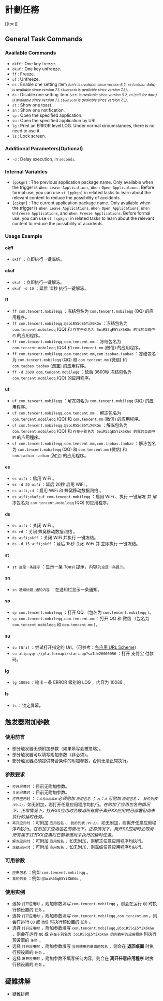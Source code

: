 # 計劃任務
[[toc]]

## General Task Commands

### Available Commands

* `okff` : One key freeze.
* `okuf` : One key unfreeze.
* `ff` : Freeze.
* `uf` : Unfreeze.
* `es` : Enable one setting item <small>*(`wifi` is available since version 6.2, `cd` (cellular data) is available since version 7.1, `bluetooth` is available since version 7.3)*</small>.
* `ds` : Disable one setting item <small>*(`wifi` is available since version 6.2, `cd` (cellular data) is available since version 7.1, `bluetooth` is available since version 7.3)*</small>.
* `st` : Show one toast.
* `sn` <Badge text="8.6+" type="tip"/>: Show one notification.
* `sp` : Open the specified application.
* `su` : Open the specified application by URI.
* `lg` <Badge text="7.2+" type="tip"/>: Print an ERROR level LOG. Under normal circumstances, there is no need to use it.
* `ls` <Badge text="8.7+" type="tip"/>: Lock screen.

### Additional Parameters(Optional)

* `-d` <Badge text="7.2+" type="tip"/>: Delay execution, in `seconds`.

### Internal Variables

* `[ppkgn]` <Badge text="7.4+" type="tip"/>: The previous application package name. Only available when the trigger is `When Leave Applications`, `When Open Applications`. Before formal use, you can use `st [ppkgn]` in related tasks to learn about the relevant content to reduce the possibility of accidents.
* `[cpkgn]` <Badge text="7.4+" type="tip"/>: The current application package name. Only available when the trigger is `When Leave Applications`, `When Open Applications`, `When Unfreeze Applications`, and `When Freeze Applications`. Before formal use, you can use `st [cpkgn]` in related tasks to learn about the relevant content to reduce the possibility of accidents.

### Usage Example

#### okff

* `okff` ：立即执行一键冻结。

#### okuf

* `okuf` ：立即执行一键解冻。
* `okuf -d 10` ：延后 10秒 执行一键解冻。

#### ff

* `ff com.tencent.mobileqq` ：冻结包名为 `com.tencent.mobileqq` (QQ) 的应用程序。
* `ff com.tencent.mobileqq,@5oiR55qE5YiX6KGo` ：冻结包名为 `com.tencent.mobileqq` (QQ) 和 `存在于别名为 5oiR55qE5YiX6KGo 的我的自选中的` 的应用程序。
* `ff com.tencent.mobileqq,com.tencent.mm` ：冻结包名为 `com.tencent.mobileqq` (QQ) 和 `com.tencent.mm` (微信) 的应用程序。
* `ff com.tencent.mobileqq,com.tencent.mm,com.taobao.taobao` ：冻结包名为 `com.tencent.mobileqq` (QQ) 和 `com.tencent.mm` (微信) 和 `com.taobao.taobao` (淘宝) 的应用程序。
* `ff -d 3600 com.tencent.mobileqq` ：延后 3600秒 冻结包名为 `com.tencent.mobileqq` (QQ) 的应用程序。

#### uf

* `uf com.tencent.mobileqq` ：解冻包名为 `com.tencent.mobileqq` (QQ) 的应用程序。
* `uf com.tencent.mobileqq,com.tencent.mm` ：解冻包名为 `com.tencent.mobileqq` (QQ) 和 `com.tencent.mm` (微信) 的应用程序。
* `uf com.tencent.mobileqq,@5oiR55qE5YiX6KGo` ：解冻包名为 `com.tencent.mobileqq` (QQ) 和 `存在于别名为 5oiR55qE5YiX6KGo 的我的自选中的` 的应用程序。
* `uf com.tencent.mobileqq,com.tencent.mm,com.taobao.taobao` ：解冻包名为 `com.tencent.mobileqq` (QQ) 和 `com.tencent.mm` (微信) 和 `com.taobao.taobao` (淘宝) 的应用程序。

#### es

* `es wifi` ：启用 WiFi 。
* `es -d 20 wifi` ：延后 20秒 启用 WiFi 。
* `es wifi,cd` ：启用 WiFi 和 蜂窝移动数据网络 。
* `es wifi;okuf;uf com.tencent.mobileqq` ：启用 WiFi 、执行 一键解冻 并 解冻包名为 `com.tencent.mobileqq` (QQ) 的应用程序。

#### ds

* `ds wifi` ：关闭 WiFi 。
* `ds cd` ：关闭 蜂窝移动数据网络 。
* `ds wifi;okff` ：关闭 WiFi 并执行 一键冻结。
* `ds -d 15 wifi;okff` ：延后 15秒 关闭 WiFi 并 立即执行 一键冻结。

#### st

* `st 这是一条提示` ：显示一条 Toast 提示，内容为`这是一条提示`。

#### sn

* `sn 通知标题,通知内容` ：在通知栏显示一条通知。

#### sp

* `sp com.tencent.mobileqq` ：打开 QQ （包名为 `com.tencent.mobileqq` ）。
* `sp com.tencent.mobileqq,com.tencent.mm` ：打开 QQ 和 微信 （包名为 `com.tencent.mobileqq` 和 `com.tencent.mm` ）。

#### su

* `su [Uri]` ：尝试打开指定的 Uri。（可参考：[各应用 URL Scheme](//www.urischeme.com)）
* `su alipayqr://platformapi/startapp?saId=20000056` ：打开 支付宝 付款码。

#### lg

* `lg 10086` ：输出一条 ERROR 级别的 LOG ，内容为 10086 。

#### ls

* `ls` ：锁定屏幕。

## 触发器附加参数

### 使用前言

* 部分触发器无须附加参数（如果填写会被忽略）。
* 部分触发器可以填写附加参数（非必须）。
* 部分触发器必须提供符合条件的附加参数，否则无法正常执行。

### 参数要求

* `打开屏幕时` ：目前无附加参数。
* `关闭屏幕时` ：目前无附加参数。
* `打开应用时` ：*<small> `7.0及以前版本` </small>*必须附加 `应用包名` ；*<small> `自 7.0` </small>*可附加 `应用包名` 、 `我的列表`*<small>`(V9.2)`</small>*，如无附加，则打开任意应用程序均执行。*在附加了应用包名的情况下，正常情况下，打开XX应用时会取消所有属于离开XX应用时已部署但尚未执行的延时任务。*
* `离开应用时` ：可附加 `应用包名` 、 `我的列表` <small>*`(V9.2)`*</small>，如无附加，则离开任意应用程序均执行。*在附加了应用包名的情况下，正常情况下，离开XX应用时会取消所有属于打开XX应用时已部署但尚未执行的延时任务。*
* `解冻应用时` ：可附加 `应用包名` ，如无附加，则解冻任意应用程序均执行。
* `冻结应用时` ：可附加 `应用包名` ，如无附加，则冻结任意应用程序均执行。

### 可用参数

* `应用包名` ：例如 `com.tencent.mobileqq` 。
* `我的列表` ：例如 `@5oiR55qE5YiX6KGo` 。

### 使用实例

* 选择 `打开应用时` ，附加参数填写 `com.tencent.mobileqq` ，则会在运行 `QQ` 时执行预设置的 `任务` 。
* 选择 `打开应用时` ，附加参数填写 `com.tencent.mobileqq,com.tencent.mm` ，则会在运行 `QQ` 或 `微信` 时执行预设置的 `任务` 。
* 选择 `打开应用时` ，附加参数填写 `com.tencent.mobileqq,@5oiR55qE5YiX6KGo` ，则会在运行 `QQ` 或 `存在于别名为 5oiR55qE5YiX6KGo 的列表中的应用程序` 时执行预设置的 `任务` 。
* 选择 `打开应用时` ，附加参数填写 `当前使用的桌面的包名` ，则会在 **返回桌面** 时执行预设置的 `任务` 。
* 选择 `离开应用时` ，附加参数不填写任何内容，则会在 **离开任意应用程序** 时执行预设置的 `任务` 。

## 疑難排解
* [疑難排解](../faq/)

